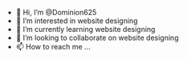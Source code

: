 - 👋 Hi, I’m @Dominion625
- 👀 I’m interested in website designing
- 🌱 I’m currently learning website designing
- 💞️ I’m looking to collaborate on website designing
- 📫 How to reach me ...

<!---
Dominion625/Dominion625 is a ✨ special ✨ repository because its `README.md` (this file) appears on your GitHub profile.
You can click the Preview link to take a look at your changes.
--->

